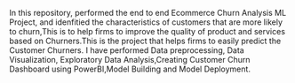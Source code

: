 In this repository, performed the end to end Ecommerce Churn Analysis ML Project, and idenfitied 
the characteristics of customers that are more likely to churn,This is to help firms to improve 
the quality of product and services based on Churners.This is the project that helps firms to 
easily predict the Customer Churners. I have performed Data preprocessing, Data Visualization,
Exploratory Data Analysis,Creating Customer Churn Dashboard using PowerBI,Model Building 
and Model Deployment. 

